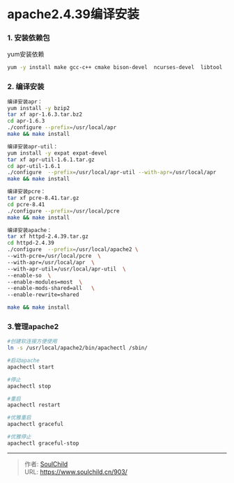 # apache2.4.39编译安装

<!--more-->
### 1. 安装依赖包

yum安装依赖

```bash
yum -y install make gcc-c++ cmake bison-devel  ncurses-devel  libtool  bison perl perl-devel  perl perl-devel zlib zlib-devel 
```



### 2. 编译安装

```bash
编译安装apr：
yum install -y bzip2
tar xf apr-1.6.3.tar.bz2
cd apr-1.6.3
./configure --prefix=/usr/local/apr
make && make install

编译安装apr-util：
yum install -y expat expat-devel
tar xf apr-util-1.6.1.tar.gz
cd apr-util-1.6.1
./configure  --prefix=/usr/local/apr-util --with-apr=/usr/local/apr
make && make install

编译安装pcre：
tar xf pcre-8.41.tar.gz
cd pcre-8.41
./configure --prefix=/usr/local/pcre
make && make install

编译安装apache：
tar xf httpd-2.4.39.tar.gz
cd httpd-2.4.39
./configure  --prefix=/usr/local/apache2 \
--with-pcre=/usr/local/pcre  \
--with-apr=/usr/local/apr  \
--with-apr-util=/usr/local/apr-util  \
--enable-so  \
--enable-modules=most  \
--enable-mods-shared=all   \
--enable-rewrite=shared

make && make install

```



### 3.管理apache2

```bash
#创建软连接方便使用
ln -s /usr/local/apache2/bin/apachectl /sbin/

#启动apache
apachectl start

#停止
apachectl stop

#重启
apachectl restart

#优雅重启
apachectl graceful

#优雅停止
apachectl graceful-stop
```







---

> 作者: [SoulChild](https://www.soulchild.cn)  
> URL: https://www.soulchild.cn/903/  

